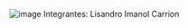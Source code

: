 ![image](https://github.com/Elcharry4/TP-SPD/assets/138259812/3b7dc59e-6850-48d7-b706-ec2028047b94)
Integrantes:
Lisandro Imanol Carrion
